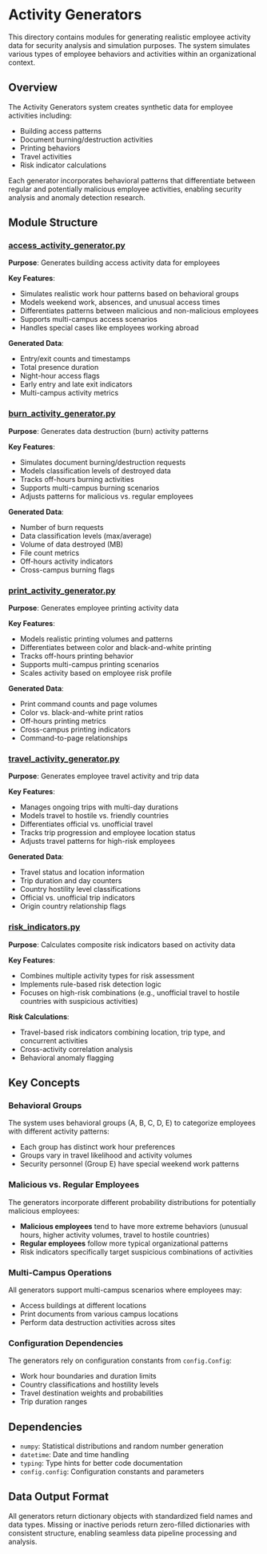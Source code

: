 # Activity Generators

This directory contains modules for generating realistic employee activity data for security analysis and simulation purposes. The system simulates various types of employee behaviors and activities within an organizational context.

## Overview

The Activity Generators system creates synthetic data for employee activities including:
- Building access patterns
- Document burning/destruction activities  
- Printing behaviors
- Travel activities
- Risk indicator calculations

Each generator incorporates behavioral patterns that differentiate between regular and potentially malicious employee activities, enabling security analysis and anomaly detection research.

## Module Structure

### [access_activity_generator.py](activity_generators/access_activity_generator.py)

**Purpose**: Generates building access activity data for employees

**Key Features**:
- Simulates realistic work hour patterns based on behavioral groups
- Models weekend work, absences, and unusual access times
- Differentiates patterns between malicious and non-malicious employees
- Supports multi-campus access scenarios
- Handles special cases like employees working abroad

**Generated Data**:
- Entry/exit counts and timestamps
- Total presence duration
- Night-hour access flags
- Early entry and late exit indicators
- Multi-campus activity metrics

### [burn_activity_generator.py](activity_generators/burn_activity_generator.py)

**Purpose**: Generates data destruction (burn) activity patterns

**Key Features**:
- Simulates document burning/destruction requests
- Models classification levels of destroyed data
- Tracks off-hours burning activities
- Supports multi-campus burning scenarios
- Adjusts patterns for malicious vs. regular employees

**Generated Data**:
- Number of burn requests
- Data classification levels (max/average)
- Volume of data destroyed (MB)
- File count metrics
- Off-hours activity indicators
- Cross-campus burning flags

### [print_activity_generator.py](activity_generators/print_activity_generator.py)

**Purpose**: Generates employee printing activity data

**Key Features**:
- Models realistic printing volumes and patterns
- Differentiates between color and black-and-white printing
- Tracks off-hours printing behavior
- Supports multi-campus printing scenarios
- Scales activity based on employee risk profile

**Generated Data**:
- Print command counts and page volumes
- Color vs. black-and-white print ratios
- Off-hours printing metrics
- Cross-campus printing indicators
- Command-to-page relationships

### [travel_activity_generator.py](activity_generators/travel_activity_generator.py)

**Purpose**: Generates employee travel activity and trip data

**Key Features**:
- Manages ongoing trips with multi-day durations
- Models travel to hostile vs. friendly countries
- Differentiates official vs. unofficial travel
- Tracks trip progression and employee location status
- Adjusts travel patterns for high-risk employees

**Generated Data**:
- Travel status and location information
- Trip duration and day counters
- Country hostility level classifications
- Official vs. unofficial trip indicators
- Origin country relationship flags

### [risk_indicators.py](activity_generators/risk_indicators.py)

**Purpose**: Calculates composite risk indicators based on activity data

**Key Features**:
- Combines multiple activity types for risk assessment
- Implements rule-based risk detection logic
- Focuses on high-risk combinations (e.g., unofficial travel to hostile countries with suspicious activities)

**Risk Calculations**:
- Travel-based risk indicators combining location, trip type, and concurrent activities
- Cross-activity correlation analysis
- Behavioral anomaly flagging

## Key Concepts

### Behavioral Groups
The system uses behavioral groups (A, B, C, D, E) to categorize employees with different activity patterns:
- Each group has distinct work hour preferences
- Groups vary in travel likelihood and activity volumes
- Security personnel (Group E) have special weekend work patterns

### Malicious vs. Regular Employees
The generators incorporate different probability distributions for potentially malicious employees:
- **Malicious employees** tend to have more extreme behaviors (unusual hours, higher activity volumes, travel to hostile countries)
- **Regular employees** follow more typical organizational patterns
- Risk indicators specifically target suspicious combinations of activities

### Multi-Campus Operations
All generators support multi-campus scenarios where employees may:
- Access buildings at different locations
- Print documents from various campus locations
- Perform data destruction activities across sites

### Configuration Dependencies
The generators rely on configuration constants from `config.Config`:
- Work hour boundaries and duration limits
- Country classifications and hostility levels  
- Travel destination weights and probabilities
- Trip duration ranges

## Dependencies

- `numpy`: Statistical distributions and random number generation
- `datetime`: Date and time handling
- `typing`: Type hints for better code documentation
- `config.config`: Configuration constants and parameters

## Data Output Format

All generators return dictionary objects with standardized field names and data types. Missing or inactive periods return zero-filled dictionaries with consistent structure, enabling seamless data pipeline processing and analysis.
